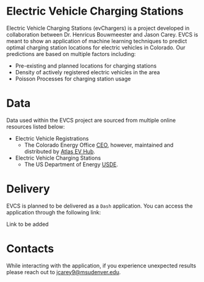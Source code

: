 # Electric Vehicle Charging Stations

Electric Vehicle Charging Stations (evChargers) is a project developed in collaboration between Dr. Henricus Bouwmeester and Jason Carey. EVCS is meant to show an application of machine learning techniques to predict optimal charging station locations for electric vehicles in Colorado. Our predictions are based on multiple factors including:
- Pre-existing and planned locations for charging stations
- Density of actively registered electric vehicles in the area
- Poisson Processes for charging station usage

# Data

Data used within the EVCS project are sourced from multiple online resources listed below:
- Electric Vehicle Registrations
    - The Colorado Energy Office [CEO](https://energyoffice.colorado.gov/), however, maintained and distributed by [Atlas EV Hub](https://www.atlasevhub.com/).
- Electric Vehicle Charging Stations
    - The US Department of Energy [USDE](https://afdc.energy.gov/).

# Delivery

EVCS is planned to be delivered as a `Dash` application. You can access the application through the following link:

Link to be added

# Contacts

While interacting with the application, if you experience unexpected results please reach out to [jcarey9@msudenver.edu](mailto:jcarey9@msudenver.edu?subject=[GitHub]%20EVCS%20-%20Issue%20Notification).
